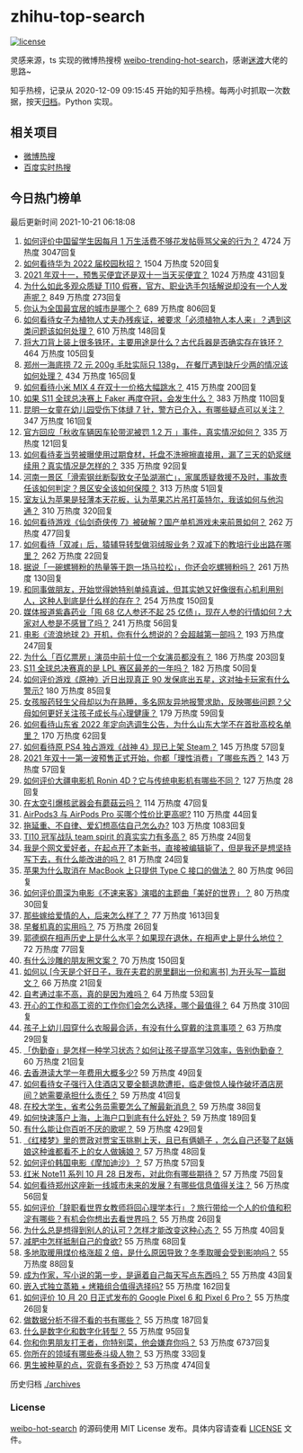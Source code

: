 # zhihu-top-search

[![license](https://img.shields.io/github/license/Arrackisarookie/zhihu-top-search)](https://github.com/Arrackisarookie/zhihu-top-search/blob/master/LICENSE)

灵感来源，ts 实现的微博热搜榜 [weibo-trending-hot-search](https://github.com/justjavac/weibo-trending-hot-search)，感谢[迷渡](https://github.com/justjavac)大佬的思路~

知乎热榜，记录从 2020-12-09 09:15:45 开始的知乎热榜。每两小时抓取一次数据，按天[归档](./archives)。Python 实现。

## 相关项目
+ [微博热搜](https://github.com/Arrackisarookie/weibo-hot-search)
+ [百度实时热搜](https://github.com/Arrackisarookie/baidu-hot-search)

## 今日热门榜单

<!-- Rank Begin -->

最后更新时间 2021-10-21 06:18:08

1. [如何评价中国留学生因每月 1 万生活费不够花发帖辱骂父亲的行为？](https://www.zhihu.com/question/493072693) 4724 万热度 3047回复
1. [如何看待华为 2022 届校园秋招？](https://www.zhihu.com/question/493343078) 1504 万热度 520回复
1. [2021 年双十一，预售买便宜还是双十一当天买便宜？](https://www.zhihu.com/question/489979828) 1024 万热度 431回复
1. [为什么如此多观众质疑 TI10 假赛，官方、职业选手包括解说却没有一个人发声呢？](https://www.zhihu.com/question/493249344) 849 万热度 273回复
1. [你认为全国最宜居的城市是哪个？](https://www.zhihu.com/question/488808761) 689 万热度 806回复
1. [如何看待女子为植物人丈夫办残疾证，被要求「必须植物人本人来」？遇到这类问题该如何处理？](https://www.zhihu.com/question/493431439) 610 万热度 148回复
1. [将大刀背上装上很多铁环，主要用途是什么？古代兵器是否确实存在铁环？](https://www.zhihu.com/question/25252859) 464 万热度 105回复
1. [郑州一海底捞 72 元 200g 毛肚实际只 138g， 在餐厅遇到缺斤少两的情况该如何处理？](https://www.zhihu.com/question/493293360) 434 万热度 165回复
1. [如何看待小米 MIX 4 在双十一价格大幅跳水？](https://www.zhihu.com/question/493416533) 415 万热度 200回复
1. [如果 S11 全球总决赛上 Faker 再度夺冠，会发生什么？](https://www.zhihu.com/question/493245034) 383 万热度 110回复
1. [昆明一女童在幼儿园受伤下体缝 7 针，警方已介入，有哪些疑点可以关注？](https://www.zhihu.com/question/493427454) 347 万热度 161回复
1. [官方回应「秋收车辆因车轮带泥被罚 1.2 万 」事件，真实情况如何？](https://www.zhihu.com/question/493101460) 335 万热度 121回复
1. [如何看待麦当劳被曝使用过期食材，托盘不洗擦擦直接用，漏了三天的奶浆继续用？真实情况是怎样的？](https://www.zhihu.com/question/493528987) 335 万热度 92回复
1. [河南一景区「滑索钢丝断裂致女子坠湖溺亡」，家属质疑救援不及时，事故责任该如何判定？景区安全该如何保障？](https://www.zhihu.com/question/493254337) 313 万热度 51回复
1. [室友认为苹果是轻薄本天花板，认为苹果芯片吊打英特尔，我该如何与他沟通？](https://www.zhihu.com/question/486903361) 310 万热度 320回复
1. [如何看待游戏《仙剑奇侠传 7》被破解？国产单机游戏未来前景如何？](https://www.zhihu.com/question/493060450) 262 万热度 477回复
1. [如何看待「双减」后，猿辅导转型做羽绒服业务？双减下的教培行业出路在哪里？](https://www.zhihu.com/question/493311623) 262 万热度 22回复
1. [据说「一碗螺狮粉的热量等于跑一场马拉松」，你还会吃螺狮粉吗？](https://www.zhihu.com/question/492405982) 261 万热度 130回复
1. [和同事做朋友，开始觉得她特别单纯真诚，但其实她又好像很有心机利用别人，这种人到底是什么样的存在？](https://www.zhihu.com/question/492932503) 254 万热度 150回复
1. [媒体报道紫鑫药业「囤 68 亿人参还不起 25 亿债」，现在人参的行情如何？大家对人参是不感冒了吗？](https://www.zhihu.com/question/493420208) 241 万热度 56回复
1. [电影《流浪地球 2》开机，你有什么想说的？会超越第一部吗？](https://www.zhihu.com/question/492543746) 193 万热度 247回复
1. [为什么「百亿票房」演员中前十位一个女演员都没有？](https://www.zhihu.com/question/493017090) 186 万热度 203回复
1. [S11 全球总决赛真的是 LPL 赛区最差的一年吗？](https://www.zhihu.com/question/492955893) 182 万热度 50回复
1. [如何评价游戏《原神》近日出现真正 90 发保底出五星，这对抽卡玩家有什么警示?](https://www.zhihu.com/question/492633758) 180 万热度 85回复
1. [女孩服药轻生父母却以为在熟睡，多名网友异地报警求助，反映哪些问题？父母如何更好关注孩子成长与心理健康？](https://www.zhihu.com/question/493263849) 179 万热度 59回复
1. [如何看待山东省 2022 年定向选调生公告，为什么山东大学不在首批高校名单里？](https://www.zhihu.com/question/492828841) 170 万热度 62回复
1. [如何看待原 PS4 独占游戏《战神 4》现已上架 Steam？](https://www.zhihu.com/question/493589279) 145 万热度 57回复
1. [2021 年双十一第一波预售正式开始，你都「理性消费」了哪些东西？](https://www.zhihu.com/question/493557288) 143 万热度 57回复
1. [如何评价大疆电影机 Ronin 4D？它与传统电影机有哪些不同？](https://www.zhihu.com/question/493575151) 127 万热度 28回复
1. [在太空引爆核武器会有蘑菇云吗？](https://www.zhihu.com/question/486896102) 114 万热度 47回复
1. [AirPods3 与 AirPods Pro 买哪个性价比更高呢?](https://www.zhihu.com/question/493209588) 110 万热度 44回复
1. [拖延重、不自律、爱幻想高估自己怎么办?](https://www.zhihu.com/question/352900158) 103 万热度 1083回复
1. [TI10 冠军战队 team spirit 的真实实力有多高？](https://www.zhihu.com/question/493355391) 85 万热度 24回复
1. [我是个网文爱好者，在起点开了本新书，直接被编辑毙了，但是我还是想坚持写下去，有什么能改进的吗？](https://www.zhihu.com/question/493216976) 81 万热度 24回复
1. [苹果为什么取消在 MacBook 上只提供 Type C 接口的做法？](https://www.zhihu.com/question/493201692) 80 万热度 96回复
1. [如何评价周深为电影《不速来客》演唱的主题曲「美好的世界」？](https://www.zhihu.com/question/493385256) 80 万热度 30回复
1. [那些嫁给爱情的人，后来怎么样了？](https://www.zhihu.com/question/64402330) 77 万热度 1613回复
1. [早餐机真的实用吗？](https://www.zhihu.com/question/385737709) 75 万热度 26回复
1. [郭德纲在相声历史上是什么水平？如果现在退休，在相声史上是什么地位？](https://www.zhihu.com/question/454756076) 72 万热度 77回复
1. [有什么沙雕的朋友圈文案？](https://www.zhihu.com/question/479197730) 70 万热度 150回复
1. [如何以 [今天是个好日子，我在夫君的房里翻出一份和离书] 为开头写一篇甜文？](https://www.zhihu.com/question/491498426) 66 万热度 21回复
1. [自考通过率不高，真的是因为难吗？](https://www.zhihu.com/question/484231703) 64 万热度 53回复
1. [开心的工作和高工资的工作你们会怎么选择，哪个最值得？](https://www.zhihu.com/question/486423724) 64 万热度 310回复
1. [孩子上幼儿园穿什么衣服最合适，有没有什么穿戴的注意事项？](https://www.zhihu.com/question/491167036) 63 万热度 29回复
1. [「伪勤奋」是怎样一种学习状态？如何让孩子提高学习效率，告别伪勤奋？](https://www.zhihu.com/question/493146163) 60 万热度 21回复
1. [去香港读大学一年费用大概多少?](https://www.zhihu.com/question/35181006) 59 万热度 49回复
1. [如何看待女子强行入住酒店又要全额退款遭拒，临走做惊人操作破坏酒店房间？她需要承担什么责任？](https://www.zhihu.com/question/493273716) 59 万热度 41回复
1. [在校大学生，省考公务员需要怎么了解最新消息？](https://www.zhihu.com/question/488029362) 59 万热度 38回复
1. [如何快速落户上海，上海户口到底有什么好处？](https://www.zhihu.com/question/455579654) 59 万热度 189回复
1. [有什么能让你百听不厌的歌呢？](https://www.zhihu.com/question/484035244) 59 万热度 429回复
1. [《红楼梦》里的贾政对贾宝玉挑剔上天，且已有俩嫡子 ，怎么自己还娶了赵姨娘这种谁都看不上的女人做姨娘？](https://www.zhihu.com/question/490128228) 57 万热度 48回复
1. [如何评价韩国电影《摩加迪沙》？](https://www.zhihu.com/question/481786317) 57 万热度 57回复
1. [红米 Note11 系列 10 月 28 日发布，对此你有哪些期待？](https://www.zhihu.com/question/492300425) 57 万热度 75回复
1. [如何看待郑州这座新一线城市未来的发展？有哪些信息值得关注？](https://www.zhihu.com/question/493445261) 56 万热度 56回复
1. [如何评价「辞职看世界女教师将回心理学本行」？旅行带给一个人的价值和积淀有哪些？有机会你想出去看世界吗？](https://www.zhihu.com/question/493198242) 55 万热度 26回复
1. [为什么总是想得到别人的认可？怎样才能改变这种心态？](https://www.zhihu.com/question/30584023) 55 万热度 40回复
1. [减肥中怎样抵制自己的食欲?](https://www.zhihu.com/question/459324649) 55 万热度 68回复
1. [多地取暖用煤价格涨超 2 倍，是什么原因导致？冬季取暖会受到影响吗？](https://www.zhihu.com/question/493430485) 55 万热度 88回复
1. [成为作家，写小说的第一步，是逼着自己每天写点东西吗？](https://www.zhihu.com/question/482230862) 55 万热度 43回复
1. [嵌入式独立蒸箱 + 烤箱组合值得选择吗?](https://www.zhihu.com/question/493082021) 55 万热度 162回复
1. [如何评价 10 月 20 日正式发布的 Google Pixel 6 和 Pixel 6 Pro？](https://www.zhihu.com/question/477813513) 55 万热度 26回复
1. [做数据分析不得不看的书有哪些？](https://www.zhihu.com/question/19640095) 55 万热度 187回复
1. [什么是数字化和数字化转型？](https://www.zhihu.com/question/343916263) 55 万热度 95回复
1. [你和你男朋友打王者，你特别菜，他会嫌弃你吗？](https://www.zhihu.com/question/389403235) 53 万热度 6737回复
1. [你所在的领域有哪些泰斗级人物？](https://www.zhihu.com/question/491936343) 53 万热度 33回复
1. [男生被种草的点，究竟有多奇妙？](https://www.zhihu.com/question/493487580) 53 万热度 474回复
<!-- Rank End -->

历史归档 [./archives](./archives)

### License

[weibo-hot-search](https://github.com/Arrackisarookie/zhihu-top-search) 的源码使用 MIT License 发布。具体内容请查看 [LICENSE](./LICENSE) 文件。
